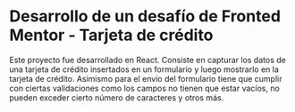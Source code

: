 # Desarrollo de un desafío de Fronted Mentor - Tarjeta de crédito

Este proyecto fue desarrollado en React. Consiste en capturar los datos de una tarjeta de crédito insertados en un formulario y luego mostrarlo en la tarjeta de crédito. Asimismo para el envío del formulario tiene que cumplir con ciertas validaciones como los campos no tienen que estar vacíos, no pueden exceder cierto número de caracteres y otros más.

